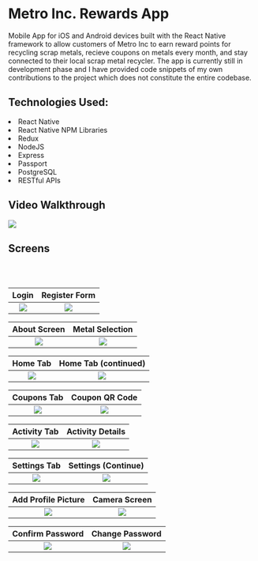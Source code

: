 # Metro Inc. Rewards App
Mobile App for iOS and Android devices built with the React Native framework to allow customers of Metro Inc to earn reward points
for recycling scrap metals, recieve coupons on metals every month, and stay connected to their local scrap metal recycler. The app is currently still in development phase and I have provided code snippets of my own contributions to the project which does not constitute the entire codebase.

## Technologies Used:

<li>React Native</li>
<li>React Native NPM Libraries</li>
<li>Redux</li>
<li>NodeJS</li>
<li>Express</li>
<li>Passport</li>
<li>PostgreSQL</li>
<li>RESTful APIs</li>

## Video Walkthrough
![](https://drive.google.com/file/d/1ySAfDcV2m-vCGozlnbfUsKtN5hd1BNJ_/view?usp=sharing) 


## Screens
<br><br>

Login            |  Register Form
:-------------------------:|:-------------------------:
![](https://github.com/taylorsam209/Metro-Rewards-Mobile-App/blob/master/assets/login.png)  |  ![](https://github.com/taylorsam209/Metro-Rewards-Mobile-App/blob/master/assets/register.png) 

About Screen     |  Metal Selection
:-------------------------:|:-------------------------:
![](https://github.com/taylorsam209/Metro-Rewards-Mobile-App/blob/master/assets/about.png)  |  ![](https://github.com/taylorsam209/Metro-Rewards-Mobile-App/blob/master/assets/metalselection.png)

Home Tab           |  Home Tab (continued)
:-------------------------:|:-------------------------:
![](https://github.com/taylorsam209/Metro-Rewards-Mobile-App/blob/master/assets/home.png)  |  ![](https://github.com/taylorsam209/Metro-Rewards-Mobile-App/blob/master/assets/home2.png)

Coupons Tab        |  Coupon QR Code
:-------------------------:|:-------------------------:
![](https://github.com/taylorsam209/Metro-Rewards-Mobile-App/blob/master/assets/coupon.png)  |  ![](https://github.com/taylorsam209/Metro-Rewards-Mobile-App/blob/master/assets/qr.png)

Activity Tab      |  Activity Details
:-------------------------:|:-------------------------:
![](https://github.com/taylorsam209/Metro-Rewards-Mobile-App/blob/master/assets/activity.png)  |  ![](https://github.com/taylorsam209/Metro-Rewards-Mobile-App/blob/master/assets/activitydetails.png)

Settings Tab      |  Settings (Continue)
:-------------------------:|:-------------------------:
![](https://github.com/taylorsam209/Metro-Rewards-Mobile-App/blob/master/assets/settings.png)  |  ![](https://github.com/taylorsam209/Metro-Rewards-Mobile-App/blob/master/assets/settings2.png)

Add Profile Picture     |  Camera Screen
:-------------------------:|:-------------------------:
![](https://github.com/taylorsam209/Metro-Rewards-Mobile-App/blob/master/assets/addphoto.png)  |  ![](https://github.com/taylorsam209/Metro-Rewards-Mobile-App/blob/master/assets/camera.png)

Confirm Password     |  Change Password
:-------------------------:|:-------------------------:
![](https://github.com/taylorsam209/Metro-Rewards-Mobile-App/blob/master/assets/confirmpw.png)  |  ![](https://github.com/taylorsam209/Metro-Rewards-Mobile-App/blob/master/assets/changepw.png)






